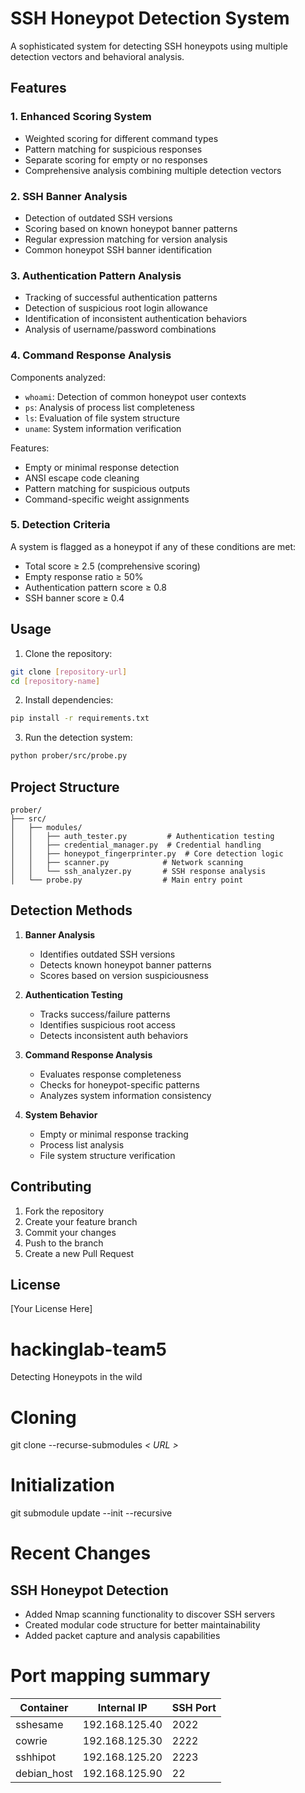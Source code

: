 # SSH Honeypot Detection System

A sophisticated system for detecting SSH honeypots using multiple detection vectors and behavioral analysis.

## Features

### 1. Enhanced Scoring System
- Weighted scoring for different command types
- Pattern matching for suspicious responses
- Separate scoring for empty or no responses
- Comprehensive analysis combining multiple detection vectors

### 2. SSH Banner Analysis
- Detection of outdated SSH versions
- Scoring based on known honeypot banner patterns
- Regular expression matching for version analysis
- Common honeypot SSH banner identification

### 3. Authentication Pattern Analysis
- Tracking of successful authentication patterns
- Detection of suspicious root login allowance
- Identification of inconsistent authentication behaviors
- Analysis of username/password combinations

### 4. Command Response Analysis
Components analyzed:
- `whoami`: Detection of common honeypot user contexts
- `ps`: Analysis of process list completeness
- `ls`: Evaluation of file system structure
- `uname`: System information verification

Features:
- Empty or minimal response detection
- ANSI escape code cleaning
- Pattern matching for suspicious outputs
- Command-specific weight assignments

### 5. Detection Criteria

A system is flagged as a honeypot if any of these conditions are met:
- Total score ≥ 2.5 (comprehensive scoring)
- Empty response ratio ≥ 50%
- Authentication pattern score ≥ 0.8
- SSH banner score ≥ 0.4

## Usage

1. Clone the repository:
```bash
git clone [repository-url]
cd [repository-name]
```

2. Install dependencies:
```bash
pip install -r requirements.txt
```

3. Run the detection system:
```bash
python prober/src/probe.py
```

## Project Structure

```
prober/
├── src/
│   ├── modules/
│   │   ├── auth_tester.py         # Authentication testing
│   │   ├── credential_manager.py  # Credential handling
│   │   ├── honeypot_fingerprinter.py  # Core detection logic
│   │   ├── scanner.py            # Network scanning
│   │   └── ssh_analyzer.py       # SSH response analysis
│   └── probe.py                  # Main entry point
```

## Detection Methods

1. **Banner Analysis**
   - Identifies outdated SSH versions
   - Detects known honeypot banner patterns
   - Scores based on version suspiciousness

2. **Authentication Testing**
   - Tracks success/failure patterns
   - Identifies suspicious root access
   - Detects inconsistent auth behaviors

3. **Command Response Analysis**
   - Evaluates response completeness
   - Checks for honeypot-specific patterns
   - Analyzes system information consistency

4. **System Behavior**
   - Empty or minimal response tracking
   - Process list analysis
   - File system structure verification

## Contributing

1. Fork the repository
2. Create your feature branch
3. Commit your changes
4. Push to the branch
5. Create a new Pull Request

## License

[Your License Here]

# hackinglab-team5
Detecting Honeypots in the wild

# Cloning
git clone --recurse-submodules  *< URL >*
# Initialization
git submodule update --init --recursive

# Recent Changes
## SSH Honeypot Detection
- Added Nmap scanning functionality to discover SSH servers
- Created modular code structure for better maintainability
- Added packet capture and analysis capabilities

# Port mapping summary
| Container   | Internal IP     | SSH Port |
|------------|-----------------|----------|
| sshesame   | 192.168.125.40  | 2022     |
| cowrie     | 192.168.125.30  | 2222     |
| sshhipot   | 192.168.125.20  | 2223     |
| debian_host| 192.168.125.90  | 22       |
